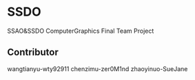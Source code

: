 # SSDO
SSAO&amp;SSDO ComputerGraphics  Final Team Project
## Contributor
wangtianyu-wty92911
chenzimu-zer0M1nd 
zhaoyinuo-SueJane
